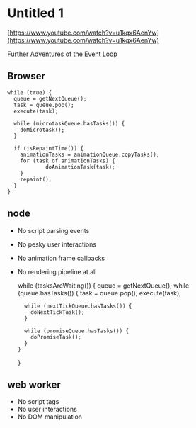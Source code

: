 # Untitled 1

[https://www.youtube.com/watch?v=u1kqx6AenYw](https://www.youtube.com/watch?v=u1kqx6AenYw)

[Further Adventures of the Event Loop](https://ejzimmer.github.io/event-loop-talk/)

## Browser

```text
while (true) {
  queue = getNextQueue();
  task = queue.pop();
  execute(task);

  while (microtaskQueue.hasTasks()) {
    doMicrotask();
  }

  if (isRepaintTime()) {
    animationTasks = animationQueue.copyTasks();
    for (task of animationTasks) {
            doAnimationTask(task);
    }
    repaint();
  }
}
```

## node

* No script parsing events
* No pesky user interactions
* No animation frame callbacks
* No rendering pipeline at all

  while \(tasksAreWaiting\(\)\) { queue = getNextQueue\(\); while \(queue.hasTasks\(\)\) { task = queue.pop\(\); execute\(task\);

  ```text
    while (nextTickQueue.hasTasks()) {
      doNextTickTask();
    }

    while (promiseQueue.hasTasks()) {
      doPromiseTask();
    }
  }
  ```

  }

## web worker

* No script tags
* No user interactions
* No DOM manipulation

